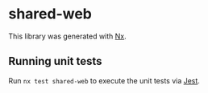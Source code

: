 # shared-web

This library was generated with [Nx](https://nx.dev).

## Running unit tests

Run `nx test shared-web` to execute the unit tests via [Jest](https://jestjs.io).
